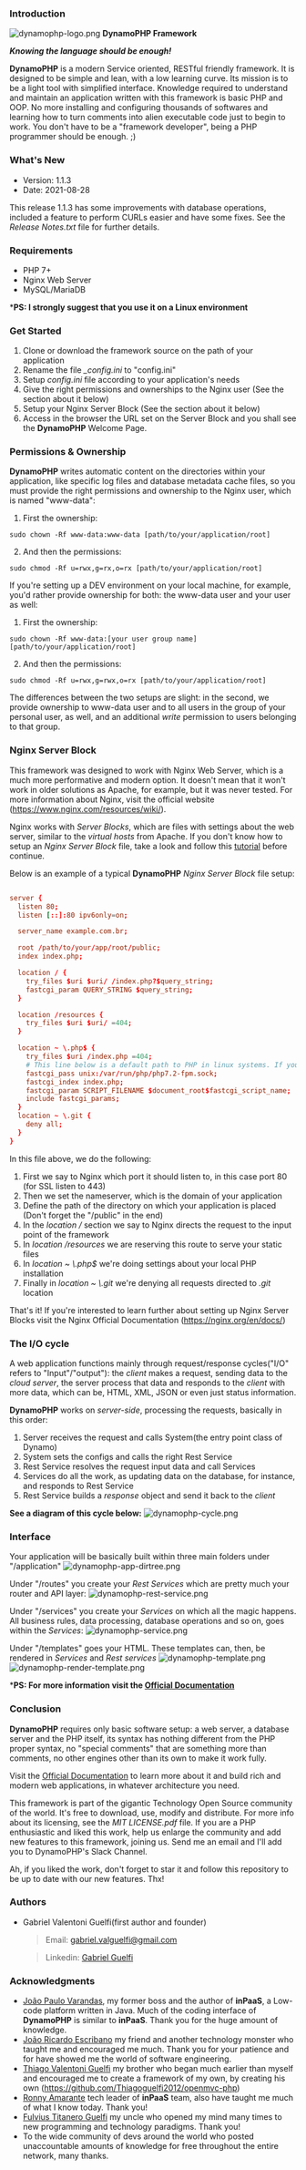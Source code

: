 ### Introduction ###
![dynamophp-logo.png](https://dynamophp-resources.s3.sa-east-1.amazonaws.com/img-docs/DynamoPHP-logo-25X24.png) **DynamoPHP Framework**

***Knowing the language should be enough!***

**DynamoPHP** is a modern Service oriented, RESTful friendly framework. It is designed to be simple and lean, with a low learning curve. Its mission is to be a light tool with simplified interface. Knowledge required to understand and maintain an application written with this framework is basic PHP and OOP. No more installing and configuring thousands of softwares and learning how to turn comments into alien executable code just to begin to work. You don't have to be a "framework developer", being a PHP programmer should be enough. ;)

### What's New ###
* Version: 1.1.3
* Date: 2021-08-28

This release 1.1.3 has some improvements with database operations, included a feature to perform CURLs easier and have some fixes. 
See the *Release Notes.txt* file for further details.

### Requirements ###
* PHP 7+
* Nginx Web Server
* MySQL/MariaDB

***PS: I strongly suggest that you use it on a Linux environment**

### Get Started ###
1. Clone or download the framework source on the path of your application
2. Rename the file *_config.ini* to "config.ini"
3. Setup *config.ini* file according to your application's needs
4. Give the right permissions and ownerships to the Nginx user (See the section about it below)
5. Setup your Nginx Server Block (See the section about it below)
6. Access in the browser the URL set on the Server Block and you shall see the **DynamoPHP** Welcome Page.

### Permissions & Ownership ###
**DynamoPHP** writes automatic content on the directories within your application, like specific log files and database metadata cache files, so you must provide the right permissions and ownership to the Nginx user, which is named "www-data":

1. First the ownership:
```shell
sudo chown -Rf www-data:www-data [path/to/your/application/root]
```

2. And then the permissions:
```shell
sudo chmod -Rf u=rwx,g=rx,o=rx [path/to/your/application/root]
```

If you're setting up a DEV environment on your local machine, for example, you'd rather provide ownership for both: the www-data user and your user as well:
1. First the ownership:
```shell
sudo chown -Rf www-data:[your user group name] [path/to/your/application/root]
```

2. And then the permissions:
```shell
sudo chmod -Rf u=rwx,g=rwx,o=rx [path/to/your/application/root]
```

The differences between the two setups are slight: in the second, we provide ownership to www-data user and to all users in the group of your personal user, as well, and an additional *write* permission to users belonging to that group.
### Nginx Server Block ###
This framework was designed to work with Nginx Web Server, which is a much more performative and modern option. It doesn't mean that it won't work in older solutions as Apache, for example, but it was never tested. For more information about Nginx, visit the official website (https://www.nginx.com/resources/wiki/).

Nginx works with *Server Blocks*, which are files with settings about the web server, similar to the *virtual hosts* from Apache. If you don't know how to setup an *Nginx Server Block* file, take a look and follow this [tutorial](https://www.digitalocean.com/community/tutorials/how-to-set-up-nginx-server-blocks-virtual-hosts-on-ubuntu-16-04) before continue.

Below is an example of a typical **DynamoPHP** *Nginx Server Block* file setup:

```conf

server {
  listen 80;
  listen [::]:80 ipv6only=on;

  server_name example.com.br;

  root /path/to/your/app/root/public;
  index index.php;

  location / {
    try_files $uri $uri/ /index.php?$query_string;
    fastcgi_param QUERY_STRING $query_string;
  }

  location /resources {
    try_files $uri $uri/ =404;
  }

  location ~ \.php$ {
    try_files $uri /index.php =404;
    # This line below is a default path to PHP in linux systems. If your PHP is installed in another location, change it to your actual fpm path.
    fastcgi_pass unix:/var/run/php/php7.2-fpm.sock;
    fastcgi_index index.php;
    fastcgi_param SCRIPT_FILENAME $document_root$fastcgi_script_name;
    include fastcgi_params;
  }
  location ~ \.git {
    deny all;
  }
}
```
In this file above, we do the following:
1. First we say to Nginx which port it should listen to, in this case port 80 (for SSL listen to 443)
2. Then we set the nameserver, which is the domain of your application
3. Define the path of the directory on which your application is placed (Don't forget the "/public" in the end)
4. In the *location /* section we say to Nginx directs the request to the input point of the framework
5. In *location /resources* we are reserving this route to serve your static files
6. In *location ~ \\.php$* we're doing settings about your local PHP installation
7. Finally in *location ~ \\.git* we're denying all requests directed to *.git* location

That's it! If you're interested to learn further about setting up Nginx Server Blocks visit the Nginx Official Documentation (https://nginx.org/en/docs/)

### The I/O cycle ###
A web application functions mainly through request/response cycles("I/O" refers to "Input"/"output"): the *client* makes a request, sending data to the *cloud server*, the server process that data and responds to the *client* with more data, which can be, HTML, XML, JSON or even just status information.

**DynamoPHP** works on *server-side*, processing the requests, basically in this order: 
1. Server receives the request and calls System(the entry point class of Dynamo)
2. System sets the configs and calls the right Rest Service
3. Rest Service resolves the request input data and call Services
4. Services do all the work, as updating data on the database, for instance, and responds to Rest Service
5. Rest Service builds a *response* object and send it back to the *client*

**See a diagram of this cycle below:**
![dynamophp-cycle.png](https://drive.google.com/file/d/1boSMXF5OwB48H3C0ikqyhfKHDbiRbHkB/view?usp=sharing)

### Interface ###
Your application will be basically built within three main folders under "/application"
![dynamophp-app-dirtree.png](https://drive.google.com/file/d/1boSMXF5OwB48H3C0ikqyhfKHDbiRbHkB/view?usp=sharing)

Under "/routes" you create your *Rest Services* which are pretty much your router and API layer:
![dynamophp-rest-service.png](https://drive.google.com/file/d/1boSMXF5OwB48H3C0ikqyhfKHDbiRbHkB/view?usp=sharing)

Under "/services" you create your *Services* on which all the magic happens. All business rules, data processing, database operations and so on, goes within the *Services*:
![dynamophp-service.png](https://drive.google.com/file/d/1boSMXF5OwB48H3C0ikqyhfKHDbiRbHkB/view?usp=sharing)

Under "/templates" goes your HTML. These templates can, then, be rendered in *Services* and *Rest services*
![dynamophp-template.png](https://drive.google.com/file/d/1boSMXF5OwB48H3C0ikqyhfKHDbiRbHkB/view?usp=sharing)
![dynamophp-render-template.png](https://drive.google.com/file/d/1boSMXF5OwB48H3C0ikqyhfKHDbiRbHkB/view?usp=sharing)

***PS: For more information visit the [Official Documentation](http://docs.dynamophp.org)**

### Conclusion ###
**DynamoPHP** requires only basic software setup: a web server, a database server and the PHP itself, its syntax has nothing different from the PHP proper syntax, no "special comments" that are something more than comments, no other engines other than its own to make it work fully.

Visit the [Official Documentation](http://docs.dynamophp.org) to learn more about it and build rich and modern web applications, in whatever architecture you need.

This framework is part of the gigantic Technology Open Source community of the world. It's free to download, use, modify and distribute. For more info about its licensing, see the *MIT LICENSE.pdf* file. If you are a PHP enthusiastic and liked this work, help us enlarge the community and add new features to this framework, joining us. Send me an email and I'll add you to DynamoPHP's Slack Channel.

Ah, if you liked the work, don't forget to star it and follow this repository to be up to date with our new features. Thx!
### Authors ###
* Gabriel Valentoni Guelfi(first author and founder)
  > Email: gabriel.valguelfi@gmail.com

  > Linkedin: [Gabriel Guelfi](https://br.linkedin.com/in/gabriel-valentoni-guelfi-30ba8b4b)

### Acknowledgments ###
* [João Paulo Varandas](https://www.linkedin.com/in/joaovarandas/), my former boss and the author of **inPaaS**, a Low-code platform written in Java. Much of the coding interface of **DynamoPHP** is similar to **inPaaS**. Thank you for the huge amount of knowledge.
* [João Ricardo Escribano](https://www.linkedin.com/in/joaoescribano/) my friend and another technology monster who taught me and encouraged me much. Thank you for your patience and for have showed me the world of software engineering.
* [Thiago Valentoni Guelfi](https://www.linkedin.com/in/thiago-valentoni-guelfi-198a4174/) my brother who began much earlier than myself and encouraged me to create a framework of my own, by creating his own (https://github.com/Thiagoguelfi2012/openmvc-php)
* [Ronny Amarante](https://www.linkedin.com/in/ronnyamarante/) tech leader of **inPaaS** team, also have taught me much of what I know today. Thank you!
* [Fulvius Titanero Guelfi](https://www.linkedin.com/in/fulviusguelfi/) my uncle who opened my mind many times to new programming and technology paradigms. Thank you!
* To the wide community of devs around the world who posted unaccountable amounts of knowledge for free throughout the entire network, many thanks.
